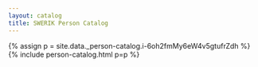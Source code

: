 ```yaml
---
layout: catalog
title: SWERIK Person Catalog
---
```

{% assign p = site.data._person-catalog.i-6oh2fmMy6eW4v5gtufrZdh %}
{% include person-catalog.html p=p %}

